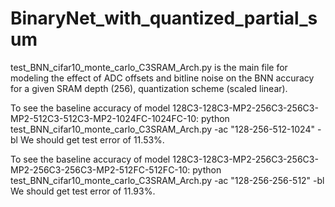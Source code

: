 # BinaryNet_with_quantized_partial_sum
test_BNN_cifar10_monte_carlo_C3SRAM_Arch.py is the main file for modeling the effect of ADC offsets and bitline noise on the BNN accuracy for a given SRAM depth (256), quantization scheme (scaled linear).

To see the baseline accuracy of model 128C3-128C3-MP2-256C3-256C3-MP2-512C3-512C3-MP2-1024FC-1024FC-10:
python test_BNN_cifar10_monte_carlo_C3SRAM_Arch.py -ac "128-256-512-1024" -bl
We should get test error of 11.53%.

To see the baseline accuracy of model 128C3-128C3-MP2-256C3-256C3-MP2-256C3-256C3-MP2-512FC-512FC-10:
python test_BNN_cifar10_monte_carlo_C3SRAM_Arch.py -ac "128-256-256-512" -bl
We should get test error of 11.93%.
